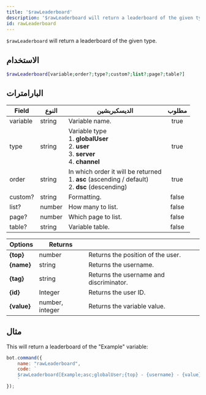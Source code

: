 ```yaml
---
title: '$rawLeaderboard'
description: '$rawLeaderboard will return a leaderboard of the given type.'
id: rawLeaderboard
---
```


`$rawLeaderboard` will return a leaderboard of the given type.

## الاستخدام

```php
$rawLeaderboard[variable;order?;type?;custom?;list?;page?;table?]
```

## البارامترات

| Field    | النوع  | الديسكبربشين                                                                                                                 | مطلوب |
| -------- | ------ | ---------------------------------------------------------------------------------------------------------------------------- |:-----:|
| variable | string | Variable name.                                                                                                               | true  |
| type     | string | Variable type <br /> 1. **globalUser** <br /> 2. **user** <br /> 3. **server** <br /> 4. **channel** | true  |
| order    | string | In which order it will be returned <br /> 1. **asc** (ascending / default) <br /> 2. **dsc** (descending)        | true  |
| custom?  | string | Formatting.                                                                                                                  | false |
| list?    | number | How many to list.                                                                                                            | false |
| page?    | number | Which page to list.                                                                                                          | false |
| table?   | string | Variable table.                                                                                                              | false |

| Options     | Returns         |                                         |
| ----------- | --------------- | --------------------------------------- |
| **{top}**   | number          | Returns the position of the user.       |
| **{name}**  | string          | Returns the username.                   |
| **{tag}**   | string          | Returns the username and discriminator. |
| **{id}**    | Integer         | Returns the user ID.                    |
| **{value}** | number, integer | Returns the variable value.             |

## مثال

This will return a leaderboard of the "Example" variable:

```javascript
bot.command({
    name: "rawLeaderboard",
    code: `
    $rawLeaderboard[Example;asc;globalUser;{top} - {username} - {value};10;1;main]
    `
});
```